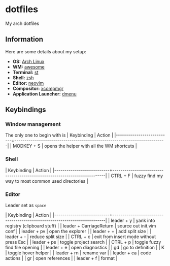 # dotfiles
My arch dotfiles

## Information 

Here are some details about my setup:

- **OS:** [Arch Linux](https://archlinux.org)
- **WM:** [awesome](https://github.com/awesomeWM/awesome)
- **Terminal:** [st](https://github.com/dixiedream/st)
- **Shell:** [zsh](https://www.zsh.org/)
- **Editor:** [neovim](https://github.com/neovim/neovim) 
- **Compositor:** [xcompmgr](https://wiki.archlinux.org/title/Xcompmgr)
- **Application Launcher:** [dmenu](https://github.com/dixiedream/dmenu)


## Keybindings

### Window management
The only one to begin with is
| Keybinding                | Action                                                                   |
|---------------------------+--------------------------------------------------------------------------|
| MODKEY + S               | opens the helper with all the WM shortcuts     |

### Shell

| Keybinding                | Action                                                                   |
|---------------------------+--------------------------------------------------------------------------|
| CTRL + F               | fuzzy find my way to most common used directories  |

### Editor 
Leader set as ```space```

| Keybinding                | Action                                                                   |
|---------------------------+--------------------------------------------------------------------------|
| leader + y               | yank into registry (clipboard stuff) |
| leader + CarriageReturn | source out init.vim conf |
| leader + pv | open the explorer |
| leader + + | add split size |
| leader + - | reduce split size |
| CTRL + c               | exit from insert mode without press Esc |
| leader + ps | toggle project search | 
| CTRL + p | toggle fuzzy find file opening | 
| leader + e               | open diagnostics |
| gd               | go to definition |
| K               | toggle hover helper |
| leader + rn               | rename var |
| leader + ca               | code actions |
| gr               | open references |
| leader + f               | format |
